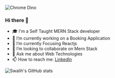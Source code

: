 

![Chrome Dino](https://mir-s3-cdn-cf.behance.net/project_modules/max_1200/4ff07986208593.5d9a654e92f36.gif)

### Hi there 👋


<!--
**ahmadswalih/ahmadswalih** is a ✨ _special_ ✨ repository because its `README.md` (this file) appears on your GitHub profile.

Here are some ideas to get you started:
- 😄 Pronouns: ...
- ⚡ Fun fact: ...

-->
- 🎓 I'm a Self Taught MERN Stack developer 
- 🔭 I’m currently working on a Booking Application
- 🌱 I’m currently Focusing Reactjs 
- 👯 I’m looking to collaborate on Mern Stack
- 💬 Ask me about Web Technologies
- 📫 How to reach me: <a href="https://www.linkedin.com/in/ahmad-swalih-cm-6429881b5/">LinkedIn</a>
 
![Swalih's GitHub stats](https://github-readme-stats.vercel.app/api?username=ahmadswalih&theme=dark&show_icons=true)

